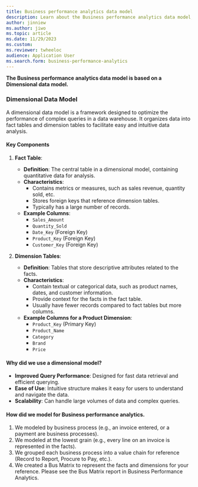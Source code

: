 ```yaml
---
title: Business performance analytics data model
description: Learn about the Business performance analytics data model, including tables assigning facts, grains, and other info to various business processes.
author: jinniew
ms.author: jiwo
ms.topic: article
ms.date: 11/29/2023
ms.custom:
ms.reviewer: twheeloc 
audience: Application User
ms.search.form: business-performance-analytics
---
```


**The Business performance analytics data model is based on a Dimensional data model.**

### Dimensional Data Model

A dimensional data model is a framework designed to optimize the performance of complex queries in a data warehouse. It organizes data into fact tables and dimension tables to facilitate easy and intuitive data analysis.

#### Key Components

1. **Fact Table**:
   - **Definition**: The central table in a dimensional model, containing quantitative data for analysis.
   - **Characteristics**:
     - Contains metrics or measures, such as sales revenue, quantity sold, etc.
     - Stores foreign keys that reference dimension tables.
     - Typically has a large number of records.
   - **Example Columns**:
     - `Sales_Amount`
     - `Quantity_Sold`
     - `Date_Key` (Foreign Key)
     - `Product_Key` (Foreign Key)
     - `Customer_Key` (Foreign Key)

2. **Dimension Tables**:
   - **Definition**: Tables that store descriptive attributes related to the facts.
   - **Characteristics**:
     - Contain textual or categorical data, such as product names, dates, and customer information.
     - Provide context for the facts in the fact table.
     - Usually have fewer records compared to fact tables but more columns.
   - **Example Columns for a Product Dimension**:
     - `Product_Key` (Primary Key)
     - `Product_Name`
     - `Category`
     - `Brand`
     - `Price`

#### Why did we use a dimensional model?

- **Improved Query Performance**: Designed for fast data retrieval and efficient querying.
- **Ease of Use**: Intuitive structure makes it easy for users to understand and navigate the data.
- **Scalability**: Can handle large volumes of data and complex queries.

#### How did we model for Business performance analytics. 

  1. We modeled by business process (e.g., an invoice entered, or a payment are business processes).
  2. We modeled at the lowest grain (e.g., every line on an invoice is represented in the facts).
  3. We grouped each business process into a value chain for reference (Record to Report, Procure to Pay, etc.).
  4. We created a Bus Matrix to represent the facts and dimensions for your reference. Please see the Bus Matrix report in Business Performance Analytics.

